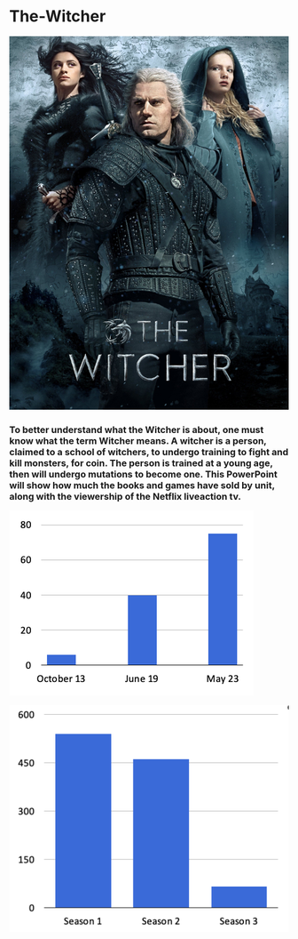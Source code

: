 # The-Witcher

![The Witcher](Witcher.jpg)


### To better understand what the Witcher is about, one must know what the term Witcher means. A witcher is a person, claimed to a school of witchers, to undergo training to fight and kill monsters, for coin. The person is trained at a young age, then will undergo mutations to become one. This PowerPoint will show how much the books and games have sold by unit, along with the viewership of the Netflix liveaction tv.



![Books Sales](Books.png)



![Views of Show](Views.png)